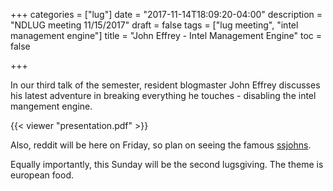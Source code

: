 +++
categories = ["lug"]
date = "2017-11-14T18:09:20-04:00"
description = "NDLUG meeting 11/15/2017"
draft = false
tags = ["lug meeting", "intel management engine"]
title = "John Effrey - Intel Management Engine"
toc = false

+++

In our third talk of the semester, resident blogmaster John Effrey
discusses his latest adventure in breaking everything he touches -
disabling the intel mangement engine.

<!--more-->


{{< viewer "presentation.pdf" >}}

Also, reddit will be here on Friday, so plan on seeing
the famous [ssjohns](https://shaqhacks.org/).

Equally importantly, this Sunday will be the second lugsgiving. The theme is european food.
